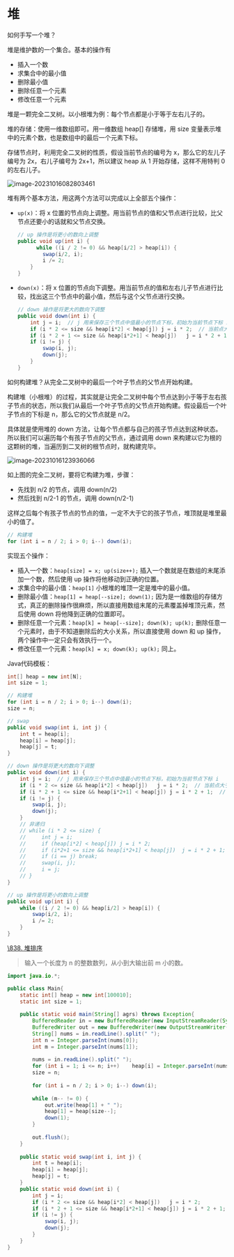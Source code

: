 # 堆

如何手写一个堆？

堆是维护数的一个集合。基本的操作有

+ 插入一个数
+ 求集合中的最小值
+ 删除最小值
+ 删除任意一个元素
+ 修改任意一个元素

堆是一颗完全二叉树。以小根堆为例：每个节点都是小于等于左右儿子的。

堆的存储：使用一维数组即可。用一维数组 heap[] 存储堆，用 size 变量表示堆中的元素个数，也是数组中的最后一个元素下标。

存储节点时，利用完全二叉树的性质，假设当前节点的编号为 x，那么它的左儿子编号为 2x，右儿子编号为 2x+1，所以建议 heap 从 1 开始存储，这样不用特判 0 的左右儿子。

![image-20231016082803461](https://gitee.com/LowProfile666/image-bed/raw/master/img/202310160831965.png)

堆有两个基本方法，用这两个方法可以完成以上全部五个操作：

+ `up(x)`：将 x 位置的节点向上调整。用当前节点的值和父节点进行比较，比父节点还要小的话就和父节点交换。

  ```java
  // up 操作是将更小的数向上调整
  public void up(int i) {
     	while ((i / 2 != 0) && heap[i/2] > heap[i]) {
          swap(i/2, i);
          i /= 2;
      }
  }
  ```

+ `down(x)`：将 x 位置的节点向下调整。用当前节点的值和左右儿子节点进行比较，找出这三个节点中的最小值，然后与这个父节点进行交换。

  ```java
  // down 操作是将更大的数向下调整
  public void down(int i) {
      int j = i;  // j 用来保存三个节点中值最小的节点下标，初始为当前节点下标 i
      if (i * 2 <= size && heap[i*2] < heap[j])	j = i * 2;  // 当前点大于左儿子
      if (i * 2 + 1 <= size && heap[i*2+1] < heap[j])	j = i * 2 + 1;  // 当前点大于右儿子
      if (i != j) {
          swap(i, j);
          down(j);  
      }
  }
  ```

如何构建堆？从完全二叉树中的最后一个叶子节点的父节点开始构建。

构建堆（小根堆）的过程，其实就是让完全二叉树中每个节点达到小于等于左右孩子节点的状态，所以我们从最后一个叶子节点的父节点开始构建。假设最后一个叶子节点的下标是 n，那么它的父节点就是 n/2。

具体就是使用堆的 down 方法，让每个节点都与自己的孩子节点达到这种状态。所以我们可以遍历每个有孩子节点的父节点，通过调用 down 来构建以它为根的这颗树的堆，当遍历到二叉树的根节点时，就构建完毕。

![image-20231016123936066](https://gitee.com/LowProfile666/image-bed/raw/master/img/202310161239115.png)

如上图的完全二叉树，要将它构建为堆，步骤：

+ 先找到 n/2 的节点，调用 down(n/2)
+ 然后找到 n/2-1 的节点，调用 down(n/2-1)

这样之后每个有孩子节点的节点的值，一定不大于它的孩子节点，堆顶就是堆里最小的值了。

```java
// 构建堆
for (int i = n / 2; i > 0; i--)	down(i);
```

实现五个操作：

+ 插入一个数：`heap[size] = x; up(size++);`
  插入一个数就是在数组的末尾添加一个数，然后使用 up 操作将他移动到正确的位置。
+ 求集合中的最小值：`heap[1]`
  小根堆的堆顶一定是堆中的最小值。
+ 删除最小值：`heap[1] = heap[--size]; down(1);`
  因为是一维数组的存储方式，真正的删除操作很麻烦，所以直接用数组末尾的元素覆盖掉堆顶元素，然后使用 down 将他降到正确的位置即可。
+ 删除任意一个元素：`heap[k] = heap[--size]; down(k); up(k);`
  删除任意一个元素时，由于不知道删除后的大小关系，所以直接使用 down 和 up 操作，两个操作中一定只会有效执行一个。
+ 修改任意一个元素：`heap[k] = x; down(k); up(k);`
  同上。

Java代码模板：

```java
int[] heap = new int[N];
int size = 1;

// 构建堆
for (int i = n / 2; i > 0; i--)	down(i);
size = n;

// swap
public void swap(int i, int j) {
    int t = heap[i];
    heap[i] = heap[j];
    heap[j] = t;
}

// down 操作是将更大的数向下调整
public void down(int i) {
    int j = i;  // j 用来保存三个节点中值最小的节点下标，初始为当前节点下标 i
    if (i * 2 <= size && heap[i*2] < heap[j])	j = i * 2;  // 当前点大于左儿子
    if (i * 2 + 1 <= size && heap[i*2+1] < heap[j])	j = i * 2 + 1;  // 当前点大于右儿子
    if (i != j) {
        swap(i, j);
        down(j);  
    }
    // 非递归
    // while (i * 2 <= size) {
    //     int j = i;
    //     if (heap[i*2] < heap[j])	j = i * 2;
    //     if (i*2+1 <= size && heap[i*2+1] < heap[j])	j = i * 2 + 1;
    //     if (i == j) break;
    //     swap(i, j);
    //     i = j;
    // }
}

// up 操作是将更小的数向上调整
public void up(int i) {
   	while ((i / 2 != 0) && heap[i/2] > heap[i]) {
        swap(i/2, i);
        i /= 2;
    }
}
```

[\838. 堆排序](https://www.acwing.com/problem/content/description/840/)

> 输入一个长度为 n 的整数数列，从小到大输出前 m 小的数。

```java
import java.io.*;

public class Main{
    static int[] heap = new int[100010]; 
    static int size = 1;
    
    public static void main(String[] agrs) throws Exception{
        BufferedReader in = new BufferedReader(new InputStreamReader(System.in));
        BufferedWriter out = new BufferedWriter(new OutputStreamWriter(System.out));
        String[] nums = in.readLine().split(" ");
        int n = Integer.parseInt(nums[0]);
        int m = Integer.parseInt(nums[1]);
        
        nums = in.readLine().split(" ");
        for (int i = 1; i <= n; i++)    heap[i] = Integer.parseInt(nums[i-1]);
        size = n;
        
        for (int i = n / 2; i > 0; i--) down(i);
        
        while (m-- != 0) {
            out.write(heap[1] + " ");
            heap[1] = heap[size--];
            down(1);
        }
        
        out.flush();
    }
    
    public static void swap(int i, int j) {
        int t = heap[i];
        heap[i] = heap[j];
        heap[j] = t;
    }
    public static void down(int i) {
        int j = i;
        if (i * 2 <= size && heap[i*2] < heap[j])   j = i * 2;
        if (i * 2 + 1 <= size && heap[i*2+1] < heap[j]) j = i * 2 + 1;
        if (i != j) {
            swap(i, j);
            down(j);
        }
    }
}
```

